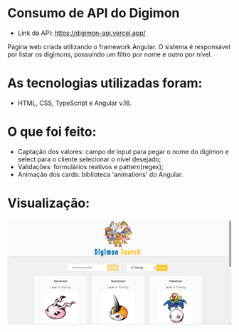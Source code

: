 # Consumo de API do Digimon

- Link da API: https://digimon-api.vercel.app/

Página web criada utilizando o framework Angular. O sistema é responsável por listar os digimons, possuíndo um filtro por nome e outro por nível.

# As tecnologias utilizadas foram:
- HTML, CSS, TypeScript e Angular v.16.

# O que foi feito:
- Captação dos valores: campo de input para pegar o nome do digimon e select para o cliente selecionar o nível desejado;
- Validações: formulários reativos e pattern(regex);
- Animação dos cards: biblioteca 'animations' do Angular.

# Visualização: 
![api_digimon](https://github.com/lluanagabrieli/digimon_api/blob/main/src/assets/digimon_api.jpg)
